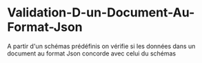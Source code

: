 # Validation-D-un-Document-Au-Format-Json
A partir d'un schémas prédéfinis on vérifie si les données dans un document au format Json concorde avec celui du schémas
